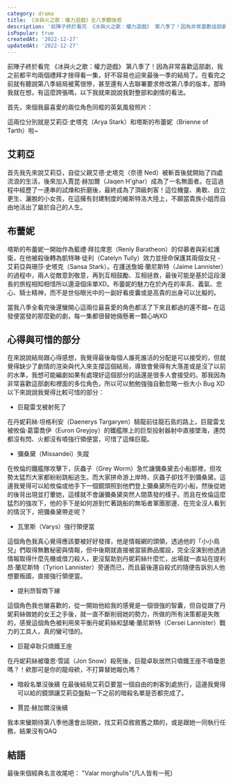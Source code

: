 ```yaml
---
category: drama
title: 《冰與火之歌：權力遊戲》全八季觀後感
description: '前陣子終於看完 《冰與火之歌：權力遊戲》 第八季了！因為非常喜歡這部劇，我之前都平均兩個禮拜才捨得看一集'
isPopular: true
createdAt: '2022-12-27'
updatedAt: '2022-12-27'
---
```


前陣子終於看完 《冰與火之歌：權力遊戲》 第八季了！因為非常喜歡這部劇，我之前都平均兩個禮拜才捨得看一集，好不容易也迎來最後一季的結局了。在看完之前就有聽說第八季結局被罵很慘，甚至還有人去聯署要求修改第八季的版本，那時我就在想，有這麼誇張嗎，以下我就來說說我對整部和劇情的看法。

首先，來個我最喜愛的兩位角色同框的英氣風發照片：

<markdown-img src="articles/review-of-game-of-thrones-1.jpg" origin-link="https://www.harpersbazaar.com/tw/culture/drama/g28464453/got-gwendoline-emmy-2019/"></markdown-img>

這兩位分別就是艾莉亞·史塔克（Arya Stark）和塔斯的布蕾妮（Brienne of Tarth）啦~

## 艾莉亞
首先我先來說艾莉亞，自從父親艾德·史塔克（奈德 Ned）被斬首後就開始了四處流浪的生活，後來加入賈昆·赫加爾（Jaqen H'ghar）成為了一名無面者。在這過程中經歷了一連串的試煉和折磨後，最終成為了頂級刺客！這位機靈、勇敢、自立更生、灑脫的小女孩，在這擁有封建制度的維斯特洛大陸上，不願當貴族小姐而自由地活出了屬於自己的人生。

<markdown-img src="articles/review-of-game-of-thrones-2.jpg" origin-link="http://k.sina.com.cn/article_1895372587_70f9172b001001f3w.html#/"></markdown-img>

## 布蕾妮
塔斯的布蕾妮一開始作為藍禮·拜拉席恩（Renly Baratheon）的仰慕者與彩虹護衛，在他被殺後轉為凱特琳·徒利（Catelyn Tully）效力並授命保護其兩個女兒 - 艾莉亞與珊莎·史塔克（Sansa Stark）。在護送詹姆·蘭尼斯特（Jaime Lannister）的過程中，兩人從敵意到敬意，再到互相鼓勵、互相拯救，最後可能是基於這段漫長的旅程相知相惜所以還滾個床單XD。布蕾妮的魅力在於內在的率真、義氣、忠心、騎士精神，而不是世俗眼光中的一副好看皮囊或是高貴的出身可以比擬的。

<markdown-img src="articles/review-of-game-of-thrones-3.jpg" origin-link="https://i.pinimg.com/736x/3a/83/a1/3a83a1d6ed00acbdceab0aaf72ef6993--lady-brienne-game-of.jpg"></markdown-img>

當我八季全看完後還蠻開心這兩位最喜愛的角色都活了下來且都過的還不錯~ 在這發便當發的那麼勤的劇，每一集都很替她倆懸著一顆心吶XD

## 心得與可惜的部分

在來說說結局跟心得感想，我覺得最後每個人誰死誰活的分配是可以接受的，但就覺得缺少了劇情的渲染與代入來支撐這個結局，導致會覺得有大落差或是沒了以前的水準，我想可能編劇如果有處理好這個部分的話還是很多人會接受的。那我因為非常喜歡這部劇和裡面的多位角色，所以可以勉勉強強自動忽略一些大小 Bug XD 以下來說說我覺得比較可惜的部分：


- 巨龍雷戈被射死了

在丹妮莉絲·坦格利安（Daenerys Targaryen）騎龍前往龍石島的路上，巨龍雷戈被攸倫·葛雷喬伊（Euron Greyjoy）的鐵艦隊上的巨型投射器射中直接墜海，連閃都沒有閃、火都沒有噴強行領便當，可惜了這條巨龍。

- 彌桑黛（Missandei）失蹤

在攸倫的鐵艦隊攻擊下，灰蟲子（Grey Worm）急忙讓彌桑黛去小船那裡，但攻勢太猛烈大家都紛紛跳船逃生。而大家拼命游上岸時，灰蟲子卻找不到彌桑黛。這邊我覺得可以給攸倫或他手下一個鏡頭照到他們登上彌桑黛所在的小船，然後從她的後背出現並打暈她，這樣就不會讓彌桑黛突然人間蒸發的樣子。而且在攸倫這麼猛烈的強攻下，他的手下是如何游到忙著跳船的無垢者軍團那邊、在完全沒人看到的情況下，把彌桑黛帶走呢？

- 瓦里斯（Varys）強行領便當

這個角色我真心覺得應該要被好好發揮，他是情報網的頭領，透過他的「小小鳥兒」們取得無數秘密與情報，但中後期就直接被當裝飾品擺設，完全沒演到他透過情報取得什麼先機或借刀殺人，更沒幫助到丹妮莉絲什麼忙，出場就一直站在提利昂·蘭尼斯特（Tyrion Lannister）旁邊而已，而且最後還自殺式的隨便告訴別人他想要叛國，直接強行領便當。

- 提利昂智商下線

這個角色我也蠻喜歡的，從一開始他給我的感覺是一個很強的智囊，但自從跟了丹妮莉絲做她的女王之手後，就一直不斷削弱她的勢力，所做的所有決策都是失敗的，感覺這個角色被利用來平衡丹妮莉絲和瑟曦·蘭尼斯特（Cersei Lannister）戰力的工具人，真的蠻可惜的。

- 巨龍卓耿只燒鐵王座

在丹妮莉絲被瓊恩·雪諾（Jon Snow）殺死後，巨龍卓耿居然只噴鐵王座不噴瓊恩嗎？！欸那可是你的龍母欸，不打算替她報仇嗎？

- 暗殺名單沒後續
在最後結局艾莉亞要當一個自由的刺客到處旅行，這邊我覺得可以給的鏡頭讓艾莉亞盤點一下之前的暗殺名單是否都完成了。

- 賈昆·赫加爾沒後續

我本來蠻期待第八季他還會出現欸，找艾莉亞敘敘舊之類的，或是跟她一同執行任務，結果沒有QAQ

## 結語

最後來個經典名言收尾吧：
"Valar morghulis"(凡人皆有一死)

<markdown-img src="articles/review-of-game-of-thrones-4.jpg" origin-link="https://www.newton.com.tw/wiki/Valar%20Morghulis/14501435"></markdown-img>
